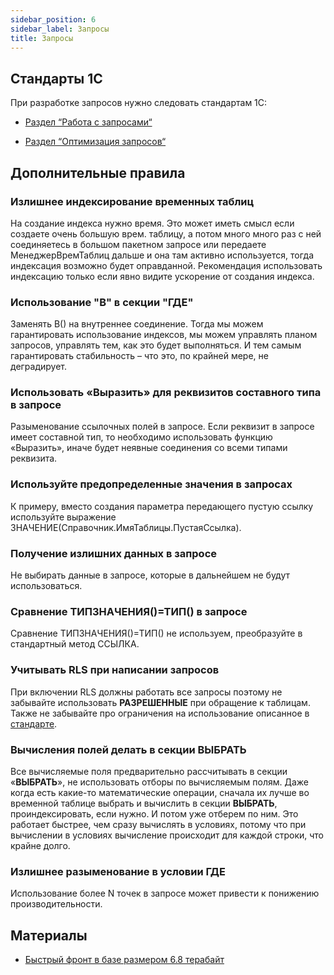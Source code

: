 ```yaml
---
sidebar_position: 6
sidebar_label: Запросы
title: Запросы
---
```

## Стандарты 1С

При разработке запросов нужно следовать стандартам 1С:

* [Раздел “Работа с запросами“](https://its.1c.ru/db/v8std#browse:13:-1:26:27)

* [Раздел “Оптимизация запросов“](https://its.1c.ru/db/v8std#browse:13:-1:26:28)

## Дополнительные правила

### Излишнее индексирование временных таблиц

На создание индекса нужно время.  Это может иметь смысл если создаете очень большую врем. таблицу, а потом много много раз с ней соединяетесь в большом пакетном запросе или передаете МенеджерВремТаблиц дальше и она там активно используется,  тогда индексация возможно будет оправданной.  Рекомендация использовать индексацию только если явно видите ускорение от создания индекса.

### Использование "В" в секции "ГДЕ"

Заменять В() на внутреннее соединение. Тогда мы можем гарантировать использование индексов, мы можем управлять планом запросов, управлять тем, как это будет выполняться. И тем самым гарантировать стабильность – что это, по крайней мере, не деградирует.

### Использовать «Выразить» для реквизитов составного типа в запросе

Разыменование ссылочных полей в запросе. Если реквизит в запросе имеет составной тип, то необходимо использовать функцию «Выразить», иначе будет неявные соединения со всеми типами реквизита.

### Используйте предопределенные значения в запросах

К примеру, вместо создания параметра передающего пустую ссылку используйте выражение ЗНАЧЕНИЕ(Справочник.ИмяТаблицы.ПустаяСсылка).

### Получение излишних данных в запросе

Не выбирать данные в запросе, которые в дальнейшем не будут использоваться.

### Сравнение ТИПЗНАЧЕНИЯ()=ТИП() в запросе

Сравнение ТИПЗНАЧЕНИЯ()=ТИП() не используем, преобразуйте в стандартный метод ССЫЛКА.

### Учитывать RLS при написании запросов

При включении RLS должны работать все запросы поэтому не забывайте использовать **РАЗРЕШЕННЫЕ** при обращение к таблицам. Также не забывайте про ограничения на использование описанное в [стандарте](https://its.1c.ru/db/v8std/content/415/hdoc).

### Вычисления полей делать в секции ВЫБРАТЬ

Все вычисляемые поля предварительно рассчитывать в секции «**ВЫБРАТЬ**», не использовать отборы по вычисляемым полям. Даже когда есть какие-то математические операции, сначала их лучше во временной таблице выбрать и вычислить в секции **ВЫБРАТЬ**, проиндексировать, если нужно. И потом уже отберем по ним. Это работает быстрее, чем сразу вычислять в условиях, потому что при вычислении в условиях вычисление происходит для каждой строки, что крайне долго.

### Излишнее разыменование в условии ГДЕ

Использование более N точек в запросе может привести к понижению производительности.

## Материалы

* [Быстрый фронт в базе размером 6.8 терабайт](https://infostart.ru/1c/articles/1717675/)